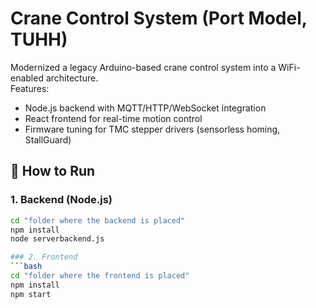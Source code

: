 # Crane Control System (Port Model, TUHH)

Modernized a legacy Arduino-based crane control system into a WiFi-enabled architecture.  
Features:
- Node.js backend with MQTT/HTTP/WebSocket integration
- React frontend for real-time motion control
- Firmware tuning for TMC stepper drivers (sensorless homing, StallGuard)

## 🔧 How to Run

### 1. Backend (Node.js)
```bash
cd "folder where the backend is placed"
npm install
node serverbackend.js

### 2. Frontend
```bash
cd "folder where the frontend is placed"
npm install
npm start

